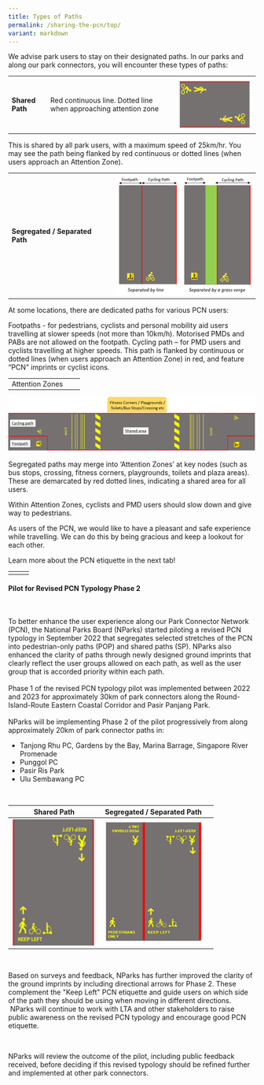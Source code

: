 ```yaml
---
title: Types of Paths
permalink: /sharing-the-pcn/top/
variant: markdown
---
```

We advise park users to stay on their designated paths. In our parks and along our park connectors, you will encounter these types of paths:



|  | | |
| -------- | -------- | -------- |
| **Shared Path**    | Red continuous line. Dotted line when approaching attention zone   | ![](/images/Shared%20Path%20Horizontal.png) |


This is shared by all park users, with a maximum speed of 25km/hr. You may see the path being flanked by red continuous or dotted lines (when users approach an Attention Zone).



|  | |  |
| -------- | -------- | -------- |
| **Segregated / Separated Path**     |      |  ![Alt text for image on Isomer site](/images/Segregated%20%20Separated%20Path.png)   |


At some locations, there are dedicated paths for various PCN users:

Footpaths - for pedestrians, cyclists and personal mobility aid users travelling at slower speeds (not more than 10km/h). Motorised PMDs and PABs are not allowed on the footpath.
Cycling path – for PMD users and cyclists travelling at higher speeds. This path is flanked by continuous or dotted lines (when users approach an Attention Zone) in red, and feature “PCN” imprints or cyclist icons.





|  |  |  |
| -------- | -------- | -------- |
| Attention Zones     |    |     |

![Alt text for image on Isomer site](/images/Attention%20Zones.png)

Segregated paths may merge into ‘Attention Zones’ at key nodes (such as bus stops, crossing, fitness corners, playgrounds, toilets and plaza areas). These are demarcated by red dotted lines, indicating a shared area for all users.

Within Attention Zones, cyclists and PMD users should slow down and give way to pedestrians.

 As users of the PCN, we would like to have a pleasant and safe experience while travelling. We can do this by being gracious and keep a lookout for each other. 
 
 Learn more about the PCN etiquette in the next tab!


| | |  |
| -------- | -------- | -------- |
|  |  | |

 




#### Pilot for Revised PCN Typology Phase 2
<br>

To better enhance the user experience along our Park Connector Network (PCN), the National Parks Board (NParks) started piloting a revised PCN typology in September 2022 that segregates selected stretches of the PCN into pedestrian-only paths (POP) and shared paths (SP). NParks also enhanced the clarity of paths through newly designed ground imprints that clearly reflect the user groups allowed on each path, as well as the user group that is accorded priority within each path. <br><br> Phase 1 of the revised PCN typology pilot was implemented between 2022 and 2023 for approximately 30km of park connectors along the Round-Island-Route Eastern Coastal Corridor and Pasir Panjang Park. <br><br>NParks will be implementing Phase 2 of the pilot progressively from along approximately 20km of park connector paths in: <br>

*   Tanjong Rhu PC, Gardens by the Bay, Marina Barrage, Singapore River Promenade
*   Punggol PC
*   Pasir Ris Park
*   Ulu Sembawang PC

<br>

| Shared Path | Segregated / Separated Path |  |
| -------- | -------- | -------- |
| ![Shared Path](/images/Shared_Path.png)   | ![Segregated Path](/images/Segregated_Path.png)

<br>

Based on surveys and feedback, NParks has further improved the clarity of the ground imprints by including directional arrows for Phase 2. These complement the "Keep Left" PCN etiquette and guide users on which side of the path they should be using when moving in different directions. &nbsp;NParks will continue to work with LTA and other stakeholders to raise public awareness on the revised PCN typology and encourage good PCN etiquette.

<br>

NParks will review the outcome of the pilot, including public feedback received, before deciding if this revised typology should be refined further and implemented at other park connectors.